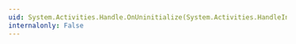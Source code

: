 ```yaml
---
uid: System.Activities.Handle.OnUninitialize(System.Activities.HandleInitializationContext)
internalonly: False
---
```

